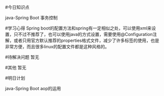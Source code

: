 #今日知识点

java-Spring Boot 事务控制

#学习心得
Spring boot的配置方法和spring有一定相似之处，可以使用xml来设置，只不过不推荐了，也可以使用java的方式设置，需要使用@Configuration注解，或者只用官方默认推荐的properties格式文件，减少了许多标签的使用，也是非常方便，而且很多linux的配置文件都是这种风格的。

#待解决问题
暂无

#其他
暂无

#明日计划

java-Spring Boot aop的运用
